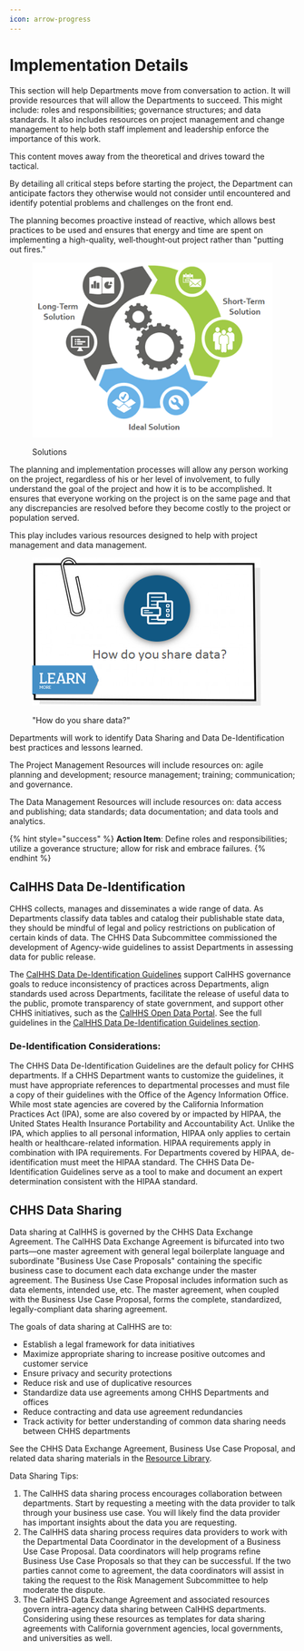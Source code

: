 ```yaml
---
icon: arrow-progress
---
```


# Implementation Details

This section will help Departments move from conversation to action. It will provide resources that will allow the Departments to succeed. This might include: roles and responsibilities; governance structures; and data standards. It also includes resources on project management and change management to help both staff implement and leadership enforce the importance of this work.

This content moves away from the theoretical and drives toward the tactical.

By detailing all critical steps before starting the project, the Department can anticipate factors they otherwise would not consider until encountered and identify potential problems and challenges on the front end.

The planning becomes proactive instead of reactive, which allows best practices to be used and ensures that energy and time are spent on implementing a high-quality, well‐thought‐out project rather than "putting out fires."

<figure><img src="../../.gitbook/assets/image (8).png" alt=""><figcaption><p>Solutions</p></figcaption></figure>

The planning and implementation processes will allow any person working on the project, regardless of his or her level of involvement, to fully understand the goal of the project and how it is to be accomplished. It ensures that everyone working on the project is on the same page and that any discrepancies are resolved before they become costly to the project or population served.

This play includes various resources designed to help with project management and data management.

<figure><img src="../../.gitbook/assets/image (9).png" alt=""><figcaption><p>"How do you share data?"</p></figcaption></figure>

Departments will work to identify Data Sharing and Data De-Identification best practices and lessons learned.

The Project Management Resources will include resources on: agile planning and development; resource management; training; communication; and governance.

The Data Management Resources will include resources on: data access and publishing; data standards; data documentation; and data tools and analytics.

{% hint style="success" %}
**Action Item**: Define roles and responsibilities; utilize a goverance structure; allow for risk and embrace failures.
{% endhint %}

## CalHHS Data De-Identification

CHHS collects, manages and disseminates a wide range of data. As Departments classify data tables and catalog their publishable state data, they should be mindful of legal and policy restrictions on publication of certain kinds of data. The CHHS Data Subcommittee commissioned the development of Agency-wide guidelines to assist Departments in assessing data for public release.

The [CalHHS Data De-Identification Guidelines](broken-reference) support CalHHS governance goals to reduce inconsistency of practices across Departments, align standards used across Departments, facilitate the release of useful data to the public, promote transparency of state government, and support other CHHS initiatives, such as the [CalHHS Open Data Portal](https://data.chhs.ca.gov). See the full guidelines in the [CalHHS Data De-Identification Guidelines section](broken-reference).

### De-Identification Considerations:

The CHHS Data De-Identification Guidelines are the default policy for CHHS departments. If a CHHS Department wants to customize the guidelines, it must have appropriate references to departmental processes and must file a copy of their guidelines with the Office of the Agency Information Office. While most state agencies are covered by the California Information Practices Act (IPA), some are also covered by or impacted by HIPAA, the United States Health Insurance Portability and Accountability Act. Unlike the IPA, which applies to all personal information, HIPAA only applies to certain health or healthcare-related information. HIPAA requirements apply in combination with IPA requirements. For Departments covered by HIPAA, de-identification must meet the HIPAA standard. The CHHS Data De-Identification Guidelines serve as a tool to make and document an expert determination consistent with the HIPAA standard.

## CHHS Data Sharing

Data sharing at CalHHS is governed by the CHHS Data Exchange Agreement. The CalHHS Data Exchange Agreement is bifurcated into two parts—one master agreement with general legal boilerplate language and subordinate "Business Use Case Proposals" containing the specific business case to document each data exchange under the master agreement. The Business Use Case Proposal includes information such as data elements, intended use, etc. The master agreement, when coupled with the Business Use Case Proposal, forms the complete, standardized, legally-compliant data sharing agreement.

The goals of data sharing at CalHHS are to:

* Establish a legal framework for data initiatives
* Maximize appropriate sharing to increase positive outcomes and customer service
* Ensure privacy and security protections
* Reduce risk and use of duplicative resources
* Standardize data use agreements among CHHS Departments and offices
* Reduce contracting and data use agreement redundancies
* Track activity for better understanding of common data sharing needs between CHHS departments

See the CHHS Data Exchange Agreement, Business Use Case Proposal, and related data sharing materials in the [Resource Library](../supplemental-reference.md).

Data Sharing Tips:

1. The CalHHS data sharing process encourages collaboration between departments. Start by requesting a meeting with the data provider to talk through your business use case. You will likely find the data provider has important insights about the data you are requesting.
2. The CalHHS data sharing process requires data providers to work with the Departmental Data Coordinator in the development of a Business Use Case Proposal. Data coordinators will help programs refine Business Use Case Proposals so that they can be successful. If the two parties cannot come to agreement, the data coordinators will assist in taking the request to the Risk Management Subcommittee to help moderate the dispute.
3. The CalHHS Data Exchange Agreement and associated resources govern intra-agency data sharing between CalHHS departments. Considering using these resources as templates for data sharing agreements with California government agencies, local governments, and universities as well.
